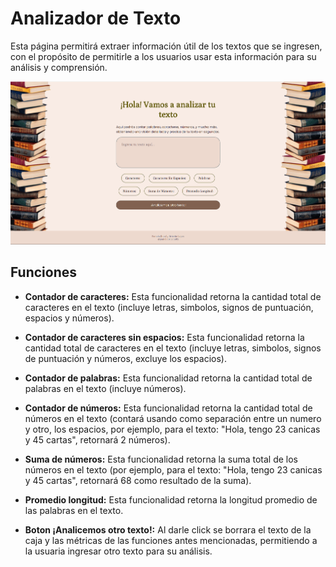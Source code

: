 # Analizador de Texto
Esta página permitirá extraer información útil de los textos que se ingresen, con el propósito de permitirle a los usuarios usar esta información para su análisis y comprensión. 

![imagen](https://github.com/Pamelajharely83/DEV015-text-analyzer/blob/665eee5c26ef5c53acb1ec7b63b194b1f13d787a/Screenshot_1.png?raw=true)

## Funciones
- **Contador de caracteres:** Esta funcionalidad retorna la cantidad total de caracteres en el texto (incluye letras, simbolos, signos de puntuación, espacios y números).

- **Contador de caracteres sin espacios:** Esta funcionalidad retorna la cantidad total de caracteres en el texto (incluye letras, simbolos, signos de puntuación y números, excluye los espacios).

- **Contador de palabras:** Esta funcionalidad retorna la cantidad total de palabras en el texto (incluye números).

- **Contador de números:** Esta funcionalidad retorna la cantidad total de números en el texto (contará usando como separación entre un numero y otro, los espacios, por ejemplo, para el texto: "Hola, tengo 23 canicas y 45 cartas", retornará 2 números).

- **Suma de números:** Esta funcionalidad retorna la suma total de los números en el texto (por ejemplo, para el texto: "Hola, tengo 23 canicas y 45 cartas", retornará 68 como resultado de la suma).

- **Promedio longitud:** Esta funcionalidad retorna la longitud promedio de las palabras en el texto. 

- **Boton ¡Analicemos otro texto!:** Al darle click se borrara el texto de la caja y las métricas de las funciones antes mencionadas, permitiendo a la usuaria ingresar otro texto para su análisis.